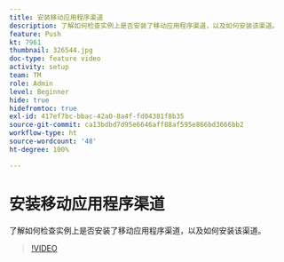 ```yaml
---
title: 安装移动应用程序渠道
description: 了解如何检查实例上是否安装了移动应用程序渠道，以及如何安装该渠道。
feature: Push
kt: 7961
thumbnail: 326544.jpg
doc-type: feature video
activity: setup
team: TM
role: Admin
level: Beginner
hide: true
hidefromtoc: true
exl-id: 417ef7bc-bbac-42a0-8a4f-fd04381f8b35
source-git-commit: ca13bdbd7d95e6646aff88af595e866bd3666bb2
workflow-type: ht
source-wordcount: '48'
ht-degree: 100%

---
```


# 安装移动应用程序渠道

了解如何检查实例上是否安装了移动应用程序渠道，以及如何安装该渠道。

>[!VIDEO](https://video.tv.adobe.com/v/326544?quality=12)
